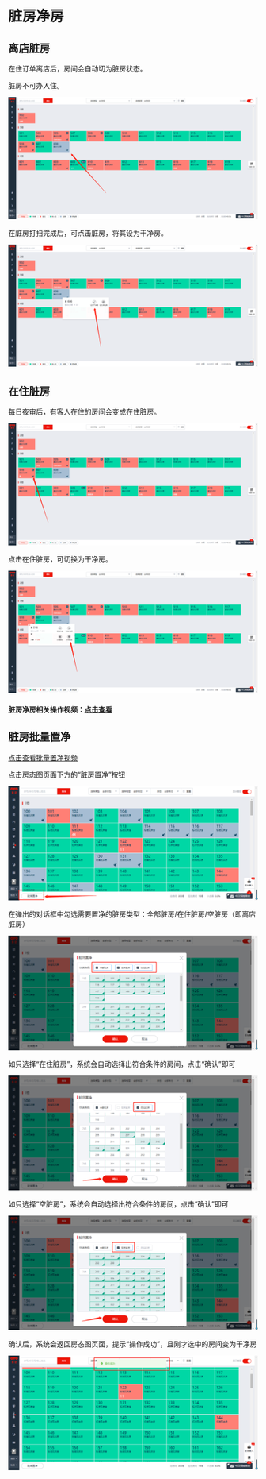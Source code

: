 # 脏房净房

## 离店脏房

在住订单离店后，房间会自动切为脏房状态。

脏房不可办入住。

![&#x79BB;&#x5E97;&#x810F;&#x623F;&#x5728;&#x623F;&#x6001;&#x56FE;&#x663E;&#x793A;&#x4E3A;&#x7070;&#x8272;](../../.gitbook/assets/image%20%28771%29.png)

在脏房打扫完成后，可点击脏房，将其设为干净房。  


![&#x70B9;&#x51FB;&#x8BBE;&#x4E3A;&#x5E72;&#x51C0;&#x623F;&#x8BBE;&#x4E3A;&#x5E72;&#x51C0;&#x623F;](../../.gitbook/assets/image%20%28828%29.png)

## 在住脏房

每日夜审后，有客人在住的房间会变成在住脏房。

![&#x5728;&#x4F4F;&#x623F;&#x626B;&#x5E1A;&#x56FE;&#x6807;&#xFF0C;&#x4E3A;&#x591C;&#x5BA1;&#x4EA7;&#x751F;&#x5728;&#x4F4F;&#x810F;&#x623F;](../../.gitbook/assets/image%20%28483%29.png)

点击在住脏房，可切换为干净房。  


![&#x70B9;&#x51FB;&#x6253;&#x626B;&#x5B8C;&#x6210;&#xFF0C;&#x5728;&#x4F4F;&#x810F;&#x623F;&#x53D8;&#x4E3A;&#x5728;&#x4F4F;&#x51C0;&#x623F;](../../.gitbook/assets/image%20%28895%29.png)

#### 脏房净房相关操作视频：[点击查看](http://crs-pms-vidio.oss-cn-beijing.aliyuncs.com/%E8%84%8F%E6%88%BF%E5%87%80%E6%88%BF.mp4)

## 脏房批量置净

[点击查看批量置净视频](https://crs-pms-vidio.oss-cn-beijing.aliyuncs.com/%E4%B8%80%E9%94%AE%E7%BD%AE%E5%87%80.mp4)

点击房态图页面下方的“脏房置净”按钮

![](../../.gitbook/assets/image%20%28702%29.png)

在弹出的对话框中勾选需要置净的脏房类型：全部脏房/在住脏房/空脏房（即离店脏房）

![](../../.gitbook/assets/image%20%28494%29.png)

如只选择“在住脏房”，系统会自动选择出符合条件的房间，点击“确认”即可

![](../../.gitbook/assets/image%20%28257%29.png)

如只选择“空脏房”，系统会自动选择出符合条件的房间，点击“确认”即可

![](../../.gitbook/assets/image%20%28258%29.png)

确认后，系统会返回房态图页面，提示“操作成功”，且刚才选中的房间变为干净房

![](../../.gitbook/assets/image%20%28181%29.png)



